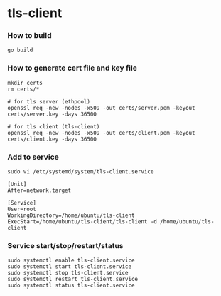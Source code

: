 # tls-client


### How to build

```
go build
```


### How to generate cert file and key file

```
mkdir certs
rm certs/*

# for tls server (ethpool)
openssl req -new -nodes -x509 -out certs/server.pem -keyout certs/server.key -days 36500

# for tls client (tls-client)
openssl req -new -nodes -x509 -out certs/client.pem -keyout certs/client.key -days 36500
```


### Add to service

`sudo vi /etc/systemd/system/tls-client.service`


```
[Unit]
After=network.target

[Service]
User=root
WorkingDirectory=/home/ubuntu/tls-client
ExecStart=/home/ubuntu/tls-client/tls-client -d /home/ubuntu/tls-client
```

### Service start/stop/restart/status

```
sudo systemctl enable tls-client.service
sudo systemctl start tls-client.service
sudo systemctl stop tls-client.service
sudo systemctl restart tls-client.service
sudo systemctl status tls-client.service
```


